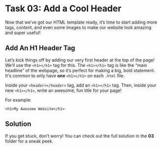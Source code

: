 # Task 03: Add a Cool Header

Now that we’ve got our HTML template ready, it’s time to start adding more tags, content, and even some images to make our website look amazing and super useful!

## Add An H1 Header Tag

Let’s kick things off by adding our very first header at the top of the page! We’ll use the `<h1></h1>` tag for this. The `<h1></h1>` tag is like the “main headline” of the webpage, so it’s perfect for making a big, bold statement. It's common to only have **one** `<h1></h1>` on each `.html` file.

Inside your `<header></header>` tag, add an `<h1></h1>` tag. Then, inside your new `<h1></h1>`, write an awesome, fun title for your page! 

For example:

`<h1>My Awesome Website</h1>`

## Solution

If you get stuck, don’t worry! You can check out the full solution in the **03** folder for a sneak peek.
